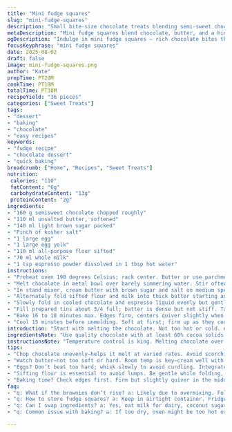 ```yaml
---
title: "Mini fudge squares"
slug: "mini-fudge-squares"
description: "Small bite-size chocolate treats blending semi-sweet chocolate with creamy butter, light brown sugar, eggs, and a hint of espresso powder for depth. Fluffiness managed by careful whisking of eggs and gradual folding of dry ingredients balanced with whole milk. Oven set hotter for a shorter bake to lock moisture without overcooking. Result is moist, tender edges, moist soft centers, easy to portion. Swap whole milk for oat milk, use coconut sugar instead of brown sugar, and toss in chopped crystallized ginger for punch. Developed for reliable texture, quick baking, and simple assembly."
metaDescription: "Mini fudge squares blend chocolate, butter, and a hint of espresso for rich, moist treats. Perfect for an easy dessert or snack."
ogDescription: "Indulge in mini fudge squares — rich chocolate bites that pack a punch with espresso flavor. Perfect for any occasion."
focusKeyphrase: "mini fudge squares"
date: 2025-08-02
draft: false
image: mini-fudge-squares.png
author: "Kate"
prepTime: PT20M
cookTime: PT18M
totalTime: PT38M
recipeYield: "36 pieces"
categories: ["Sweet Treats"]
tags:
- "dessert"
- "baking"
- "chocolate"
- "easy recipes"
keywords:
- "fudge recipe"
- "chocolate dessert"
- "quick baking"
breadcrumb: ["Home", "Recipes", "Sweet Treats"]
nutrition: 
 calories: "110"
 fatContent: "6g"
 carbohydrateContent: "13g"
 proteinContent: "2g"
ingredients:
- "160 g semisweet chocolate chopped roughly"
- "110 ml unsalted butter, softened"
- "140 ml light brown sugar packed"
- "Pinch of kosher salt"
- "1 large egg"
- "1 large egg yolk"
- "110 ml all-purpose flour sifted"
- "70 ml whole milk"
- "1 tsp espresso powder dissolved in 1 tbsp hot water"
instructions:
- "Preheat oven 190 degrees Celsius; rack center. Butter or use parchment in 36 mini muffin tins. Slightly hotter oven encourages quick rise then firm crust without drying."
- "Melt chocolate in metal bowl over barely simmering water. Stir often. Remove from heat; cool to lukewarm but not solidify. The velvety sheen hints readiness. Avoid water droplets or risk grainy chocolate."
- "In stand mixer, cream butter with brown sugar and salt on medium speed until fluffy and pale, about 3 minutes, trapping air and aiding rise. Add eggs one at a time, beating well. Mixture thickens and smooths; texture a key indicator."
- "Alternately fold sifted flour and milk into thick batter starting and ending with flour. Overmixing kills tenderness; stop folding once no flour streaks remain. Use spatula, gentle turns to avoid deflating."
- "Slowly fold in cooled chocolate and espresso liquid evenly but gently. Distribute aroma, bittersweet depth, moisture; avoid streaks or you’ll get uneven brownies."
- "Fill prepared tins about 3/4 full; batter is dense but not stiff. Tap trays lightly to surface and remove air bubbles."
- "Bake 16 to 18 minutes max. Edges firm, centers quiver slightly when nudged but not raw. Pulling too late yields dry crumbles; too early sloppy middles."
- "Cool 15 minutes before unmolding. Soft at first; firm up as they cool. Store airtight. Substitutions like oat milk, coconut sugar change browning and rise, adjust times slightly."
introduction: "Start with melting the chocolate. Not too hot or cold. Air bubbles steal shine and texture. Butter’s softness vital; if too hard, sugar won't cream well—spotty crumb trouble. Brown sugar adds moisture. Eggs bind, leaven, bring structure. Folding flour alternated with milk stops batter becoming gluey; keeps lightness while holding moisture. Chocolate folded last, temperature important. Muffin pans sized well for bite-sized treats but overfill and you’ll get flat discs, not cake-like squares. Oven temperature key. If too low, runny—too high, burnt edges. Watch visual cues, gentle wobble in center, chocolate aroma changing from raw to baked. Espresso? Optional but wakes up deep cocoa notes. Swap coconut sugar for less caramelized flavor or try oat milk for dairy-free option, expect slight texture change. A few rough edges stand for kitchen reality but this method gets you reliably tender, moist brownies without fuss."
ingredientsNote: "Use quality chocolate with at least 60% cocoa solids for rich flavor and good melting behavior. Butter shouldn’t be melted but softened; cold butter won’t cream well with sugar, leading to dense brownies. Light brown sugar balances moisture with sweetness. Espresso powder optional but skews flavor towards complex bittersweet rather than flat cocoa. Flour must be sifted to avoid lumps; all-purpose is fine but cake flour could soften edges more. Milk adds moisture and tenderness but whole milk or full fat plant milk gives best result. Egg freshness matters for proper rise and structure. Salt brightens chocolate notes and balances sugar. Experiment swapping coconut sugar for light brown sugar to reduce moisture—expect fudgier texture but slight dryness risk. Oat milk a straight swap for milk, less fat, may alter mouthfeel marginally. Chopping chocolate unevenly allows melting at different rates preventing scorching."
instructionsNote: "Temperature control is king. Melting chocolate over gentle simmer avoids scorching or water contamination—both kill texture. Watch for glossy sheen on melted chocolate before mixing. Butter and sugar creaming traps air for rise—don’t shortcut this step or brownies feel heavy. Whisk eggs slowly into butter mixture to avoid curdling but ensure thorough integration. Flour folded in increments with milk keeps batter balanced—too much flour at once, you lose tenderness. Folding preserves delicate crumb, don’t overstir or creaminess disappears. When mixing in chocolate, fold gently but fully; chocolate temperature close to batter avoids premature solidifying or streaking. Use tapping trick before baking to remove air pockets to avoid holes or tunnels. Oven hotter than usual, 190 °C, bakes brownies faster; watch wobble and firming edges for doneness. Underbaking yields sticky, overbaking brittle. Rest before unmolding; hot brownies collapse in tin. Store airtight to keep moist. Easy batch method yields consistent results from imperfect kitchens."
tips:
- "Chop chocolate unevenly—helps it melt at varied rates. Avoid scorching. Check for glossy sheen when melted. Make sure it cools slightly. Adds great texture."
- "Watch butter—not too soft or hard. Room temp is key—cream well with sugar. Should be fluffy, light. This ensures air traps nicely."
- "Eggs? Don’t beat too hard; whisk slowly to avoid curdling. Integrate them well with sugar mix or you’ll get a dense final product."
- "Sifting flour is essential to avoid lumps. Be gentle while folding, careful not to overmix or batter loses tenderness. It should be light."
- "Baking time? Check edges first. Firm but slightly quiver in the middle signals done. Don't pull out too soon; leads to gooey centers."
faq:
- "q: What if the brownies don’t rise? a: Likely due to overmixing. Fold gently. Don’t trap too much air. Or maybe eggs weren’t fresh."
- "q: How to store fudge squares? a: Keep in airtight container. Fridge is okay but not too cold. Room temp works well to maintain texture."
- "q: Can I swap ingredients? a: Yes, oat milk for dairy, coconut sugar can replace brown sugar. Note: Texture may shift a bit."
- "q: Common issue with baking? a: If too dry, oven might be too hot or baked too long. Try reducing time; check visual cues for doneness."

---
```

